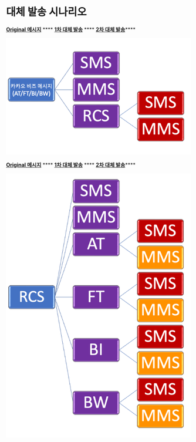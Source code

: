 # 대체 발송 시나리오

&#x20;                [**Original 메시지**](undefined.md)                                      ****                                      [**1차 대체 발송**](undefined.md#at-ft-+-1)                                       ****                                       [**2차 대체 발송**](undefined.md#at-ft-+-2)****

![카카오 비즈 메시지 대체 발송 시나리](<../../.gitbook/assets/image (4).png>)





&#x20;                [**Original 메시지**](rcs.md#rcs)                                      ****                                      [**1차 대체 발송**](rcs.md#rcs-+-1)                                      ****                                      [ **2차 대체 발송**](rcs.md#rcs-+-2)****

![RCS 대체 발송 시나리](../../.gitbook/assets/image.png)



